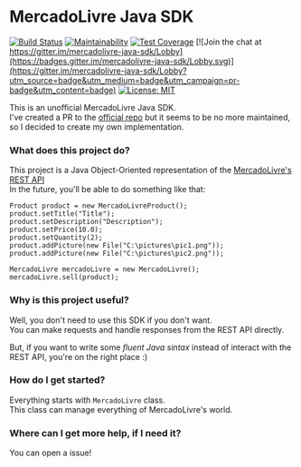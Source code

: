 # MercadoLivre Java SDK

[![Build Status](https://travis-ci.org/igorventurelli/mercadolivre-java-sdk.svg?branch=master)](https://travis-ci.org/igorventurelli/mercadolivre-java-sdk) [![Maintainability](https://api.codeclimate.com/v1/badges/fdae62416424a7dc7d02/maintainability)](https://codeclimate.com/github/igorventurelli/mercadolivre-java-sdk/maintainability) [![Test Coverage](https://api.codeclimate.com/v1/badges/fdae62416424a7dc7d02/test_coverage)](https://codeclimate.com/github/igorventurelli/mercadolivre-java-sdk/test_coverage) [![Join the chat at https://gitter.im/mercadolivre-java-sdk/Lobby](https://badges.gitter.im/mercadolivre-java-sdk/Lobby.svg)](https://gitter.im/mercadolivre-java-sdk/Lobby?utm_source=badge&utm_medium=badge&utm_campaign=pr-badge&utm_content=badge)
[![License: MIT](https://img.shields.io/badge/License-MIT-yellow.svg)](https://opensource.org/licenses/MIT)

This is an unofficial MercadoLivre Java SDK.  
I've created a PR to the [official repo](https://github.com/mercadolibre/java-sdk) but it seems to be no more maintained, so I decided to create my own implementation.

### What does this project do?

This project is a Java Object-Oriented representation of the [MercadoLivre's REST API](http://developers.mercadolibre.com/)  
In the future, you'll be able to do something like that:

    Product product = new MercadoLivreProduct();
    product.setTitle("Title");
    product.setDescription("Description");
    product.setPrice(10.0);
    product.setQuantity(2);
    product.addPicture(new File("C:\pictures\pic1.png"));
    product.addPicture(new File("C:\pictures\pic2.png"));

    MercadoLivre mercadoLivre = new MercadoLivre();
    mercadoLivre.sell(product);

### Why is this project useful?

Well, you don't need to use this SDK if you don't want.  
You can make requests and handle responses from the REST API directly.

But, if you want to write some _fluent Java sintax_ instead of interact with the REST API, you're on the right place :)

### How do I get started?

Everything starts with `MercadoLivre` class.  
This class can manage everything of MercadoLivre's world.

### Where can I get more help, if I need it?

You can open a issue!
